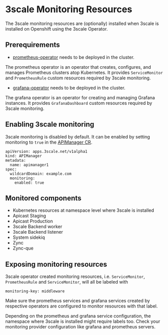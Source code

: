 # 3scale Monitoring Resources

The 3scale monitoring resources are (optionally) installed when 3scale is installed on Openshift using the 3scale Operator.

## Prerequirements

* [prometheus-operator](https://github.com/coreos/prometheus-operator/tree/master/contrib/kube-prometheus#quickstart) needs to be deployed in the cluster.

The prometheus operator is an operator that creates, configures, and manages Prometheus clusters atop Kubernetes. It provides `ServiceMonitor` and `PrometheusRule` custom resources required by 3scale monitoring.

* [grafana-operator](https://github.com/integr8ly/grafana-operator) needs to be deployed in the cluster.

The grafana operator is an operator for creating and managing Grafana instances. It provides `GrafanaDashboard` custom resources required by 3scale monitoring.

## Enabling 3scale monitoring

3scale monitoring is disabled by default. It can be enabled by setting monitoring to `true` in the [APIManager CR](apimanager-reference.md).

```
apiVersion: apps.3scale.net/v1alpha1
kind: APIManager
metadata:
  name: apimanager1
spec:
  wildcardDomain: example.com
  monitoring:
    enabled: true
```

## Monitored components

* Kubernetes resources at namespace level where 3scale is installed
* Apicast Staging
* Apicast Production
* 3scale Backend worker
* 3scale Backend listener
* System sidekiq
* Zync
* Zync-que

## Exposing monitoring resources

3scale operator created monitoring resources, i.e. `ServiceMonitor`, `PrometheusRule` and `ServiceMonitor`, will all be labeled with

```
monitoring-key: middleware
```

Make sure the prometheus services and grafana services created by respective operators are configured to monitor resources with that label.

Depending on the prometheus and grafana service configuration, the namespace where 3scale is installed might require labels too. Check your monitoring provider configuration like grafana and prometheus servers.
